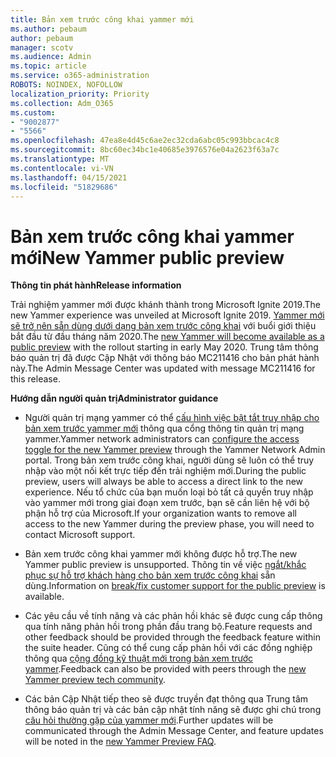 ```yaml
---
title: Bản xem trước công khai yammer mới
ms.author: pebaum
author: pebaum
manager: scotv
ms.audience: Admin
ms.topic: article
ms.service: o365-administration
ROBOTS: NOINDEX, NOFOLLOW
localization_priority: Priority
ms.collection: Adm_O365
ms.custom:
- "9002877"
- "5566"
ms.openlocfilehash: 47ea8e4d45c6ae2ec32cda6abc05c993bbcac4c8
ms.sourcegitcommit: 8bc60ec34bc1e40685e3976576e04a2623f63a7c
ms.translationtype: MT
ms.contentlocale: vi-VN
ms.lasthandoff: 04/15/2021
ms.locfileid: "51829686"
---
```

# <a name="new-yammer-public-preview"></a><span data-ttu-id="d9795-102">Bản xem trước công khai yammer mới</span><span class="sxs-lookup"><span data-stu-id="d9795-102">New Yammer public preview</span></span>

<span data-ttu-id="d9795-103">**Thông tin phát hành**</span><span class="sxs-lookup"><span data-stu-id="d9795-103">**Release information**</span></span>

<span data-ttu-id="d9795-104">Trải nghiệm yammer mới được khánh thành trong Microsoft Ignite 2019.</span><span class="sxs-lookup"><span data-stu-id="d9795-104">The new Yammer experience was unveiled at Microsoft Ignite 2019.</span></span> <span data-ttu-id="d9795-105">[Yammer mới sẽ trở nên sẵn dùng dưới dạng bản xem trước công khai](https://docs.microsoft.com/yammer/get-started-with-yammer/newyammer-faq) với buổi giới thiệu bắt đầu từ đầu tháng năm 2020.</span><span class="sxs-lookup"><span data-stu-id="d9795-105">The [new Yammer will become available as a public preview](https://docs.microsoft.com/yammer/get-started-with-yammer/newyammer-faq) with the rollout starting in early May 2020.</span></span> <span data-ttu-id="d9795-106">Trung tâm thông báo quản trị đã được Cập Nhật với thông báo MC211416 cho bản phát hành này.</span><span class="sxs-lookup"><span data-stu-id="d9795-106">The Admin Message Center was updated with message MC211416 for this release.</span></span>

<span data-ttu-id="d9795-107">**Hướng dẫn người quản trị**</span><span class="sxs-lookup"><span data-stu-id="d9795-107">**Administrator guidance**</span></span>

- <span data-ttu-id="d9795-108">Người quản trị mạng yammer có thể [cấu hình việc bật tắt truy nhập cho bản xem trước yammer mới](https://docs.microsoft.com/yammer/get-started-with-yammer/administrative-settings-opt-in-newyammer) thông qua cổng thông tin quản trị mạng yammer.</span><span class="sxs-lookup"><span data-stu-id="d9795-108">Yammer network administrators can [configure the access toggle for the new Yammer preview](https://docs.microsoft.com/yammer/get-started-with-yammer/administrative-settings-opt-in-newyammer) through the Yammer Network Admin portal.</span></span> <span data-ttu-id="d9795-109">Trong bản xem trước công khai, người dùng sẽ luôn có thể truy nhập vào một nối kết trực tiếp đến trải nghiệm mới.</span><span class="sxs-lookup"><span data-stu-id="d9795-109">During the public preview, users will always be able to access a direct link to the new experience.</span></span> <span data-ttu-id="d9795-110">Nếu tổ chức của bạn muốn loại bỏ tất cả quyền truy nhập vào yammer mới trong giai đoạn xem trước, bạn sẽ cần liên hệ với bộ phận hỗ trợ của Microsoft.</span><span class="sxs-lookup"><span data-stu-id="d9795-110">If your organization wants to remove all access to the new Yammer during the preview phase, you will need to contact Microsoft support.</span></span>

- <span data-ttu-id="d9795-111">Bản xem trước công khai yammer mới không được hỗ trợ.</span><span class="sxs-lookup"><span data-stu-id="d9795-111">The new Yammer public preview is unsupported.</span></span> <span data-ttu-id="d9795-112">Thông tin về việc [ngắt/khắc phục sự hỗ trợ khách hàng cho bản xem trước công khai](https://docs.microsoft.com/yammer/get-started-with-yammer/newyammer-faq#yammer-preview-customer-support) sẵn dùng.</span><span class="sxs-lookup"><span data-stu-id="d9795-112">Information on [break/fix customer support for the public preview](https://docs.microsoft.com/yammer/get-started-with-yammer/newyammer-faq#yammer-preview-customer-support) is available.</span></span>

- <span data-ttu-id="d9795-113">Các yêu cầu về tính năng và các phản hồi khác sẽ được cung cấp thông qua tính năng phản hồi trong phần đầu trang bộ.</span><span class="sxs-lookup"><span data-stu-id="d9795-113">Feature requests and other feedback should be provided through the feedback feature within the suite header.</span></span> <span data-ttu-id="d9795-114">Cũng có thể cung cấp phản hồi với các đồng nghiệp thông qua [cộng đồng kỹ thuật mới trong bản xem trước yammer](https://techcommunity.microsoft.com/t5/new-yammer-preview/bd-p/NewYammerPreview).</span><span class="sxs-lookup"><span data-stu-id="d9795-114">Feedback can also be provided with peers through the [new Yammer preview tech community](https://techcommunity.microsoft.com/t5/new-yammer-preview/bd-p/NewYammerPreview).</span></span>

- <span data-ttu-id="d9795-115">Các bản Cập Nhật tiếp theo sẽ được truyền đạt thông qua Trung tâm thông báo quản trị và các bản cập nhật tính năng sẽ được ghi chú trong [câu hỏi thường gặp của yammer mới](https://docs.microsoft.com/yammer/get-started-with-yammer/newyammer-faq).</span><span class="sxs-lookup"><span data-stu-id="d9795-115">Further updates will be communicated through the Admin Message Center, and feature updates will be noted in the [new Yammer Preview FAQ](https://docs.microsoft.com/yammer/get-started-with-yammer/newyammer-faq).</span></span>
